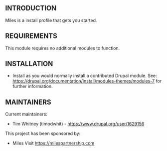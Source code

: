 INTRODUCTION
------------
Miles is a install profile that gets you started.


REQUIREMENTS
------------
This module requires no additional modules to function.


INSTALLATION
------------
 * Install as you would normally install a contributed Drupal module. See:
   https://drupal.org/documentation/install/modules-themes/modules-7
   for further information.


MAINTAINERS
-----------
Current maintainers:
 * Tim Whitney (timodwhit) - https://www.drupal.org/user/1629156


This project has been sponsored by:
 * Miles
 Visit https://milespartnership.com

